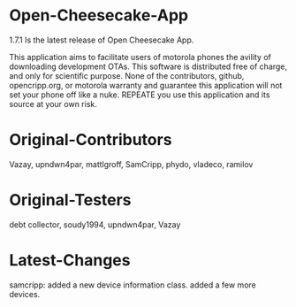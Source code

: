 Open-Cheesecake-App
======================

1.7.1 Is the latest release of Open Cheesecake App.

This application aims to facilitate users of motorola phones the avility of downloading development OTAs. This software
is distributed free of charge, and only for scientific purpose. None of the contributors, github, opencripp.org, or motorola
warranty and guarantee this application will not set your phone off like a nuke. REPEATE you use this application and its 
source at your own risk.

Original-Contributors
=====================

Vazay, upndwn4par, mattlgroff, SamCripp, phydo, vladeco, ramilov

Original-Testers
================

debt collector, soudy1994, upndwn4par, Vazay

Latest-Changes
==============

samcripp: added a new device information class. added a few more devices.
